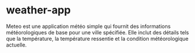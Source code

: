 # weather-app
Meteo est une application météo simple qui fournit des informations météorologiques de base pour une ville spécifiée. Elle inclut des détails tels que la température, la température ressentie et la condition météorologique actuelle.
